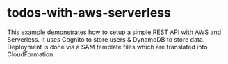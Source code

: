 # todos-with-aws-serverless

This example demonstrates how to setup a simple REST APi with AWS and Serverless. It uses Cognito to store users & DynamoDB to store data.
Deployment is done via a SAM template files which are translated into CloudFormation.
